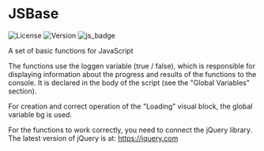 # JSBase
![License](https://img.shields.io/badge/license-MIT-brightgreen.svg)
![Version](https://img.shields.io/badge/version-v3.1.2-blue.svg)
![js_badge](https://img.shields.io/badge/Functions-JavaScript-yellow)

A set of basic functions for JavaScript

The functions use the loggen variable (true / false), which is responsible for displaying information about the progress and results of the functions to the console. It is declared in the body of the script (see the "Global Variables" section).

For creation and correct operation of the "Loading" visual block, the global variable bg is used.

For the functions to work correctly, you need to connect the jQuery library. The latest version of jQuery is at: https://jquery.com 
